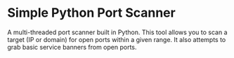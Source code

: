 # Simple Python Port Scanner

A multi-threaded port scanner built in Python. This tool allows you to scan a target (IP or domain) for open ports within a given range. It also attempts to grab basic service banners from open ports.
